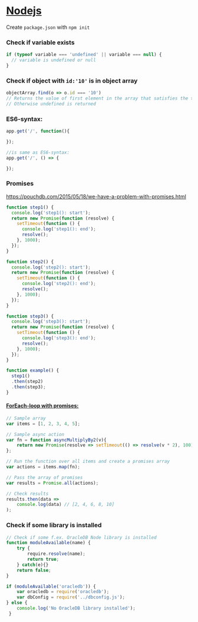 # [Nodejs](https://nodejs.org/en/)

Create `package.json` with `npm init`

### Check if variable exists

```javascript
if (typeof variable === 'undefined' || variable === null) {
  // variable is undefined or null
}
```

### Check if object with `id:'10'` is in object array
```javascript
objectArray.find(o => o.id === '10')
// Returns the value of first element in the array that satisfies the testing function
// Otherwise undefined is returned
```

### ES6-syntax:

```javascript
app.get('/', function(){

});

//is same as ES6-syntax:
app.get('/', () => {

});
```


### Promises

https://pouchdb.com/2015/05/18/we-have-a-problem-with-promises.html

```javascript
function step1() {
  console.log('step1(): start');
  return new Promise(function (resolve) {
    setTimeout(function () {
      console.log('step1(): end');
      resolve();
    }, 1000);
  });
}

function step2() {
  console.log('step2(): start');
  return new Promise(function (resolve) {
    setTimeout(function () {
      console.log('step2(): end');
      resolve();
    }, 1000);
  });
}

function step3() {
  console.log('step3(): start');
  return new Promise(function (resolve) {
    setTimeout(function () {
      console.log('step3(): end');
      resolve();
    }, 1000);
  });
}

function example() {
  step1()
  .then(step2)
  .then(step3);
}
```

#### [ForEach-loop with promises:](https://stackoverflow.com/questions/31413749/node-js-promise-all-and-foreach)

```javascript
// Sample array
var items = [1, 2, 3, 4, 5];

// Sample async action
var fn = function asyncMultiplyBy2(v){
    return new Promise(resolve => setTimeout(() => resolve(v * 2), 100));
};

// Run the function over all items and create a promises array
var actions = items.map(fn);

// Pass the array of promises
var results = Promise.all(actions);

// Check results
results.then(data =>
    console.log(data) // [2, 4, 6, 8, 10]
);
```


### Check if some library is installed
```js
// Check if some f.ex. OracleDB Node library is installed
function moduleAvailable(name) {
    try {
        require.resolve(name);
        return true;
    } catch(e){}
    return false;
}

if (moduleAvailable('oracledb')) {
	var oracledb = require('oracledb');
	var dbConfig = require('../dbconfig.js');
} else {
	console.log('No OracleDB library installed');
 }
```
